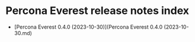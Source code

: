 # Percona Everest release notes index


- [Percona Everest 0.4.0 (2023-10-30)](Percona Everest 0.4.0 (2023-10-30.md)



















